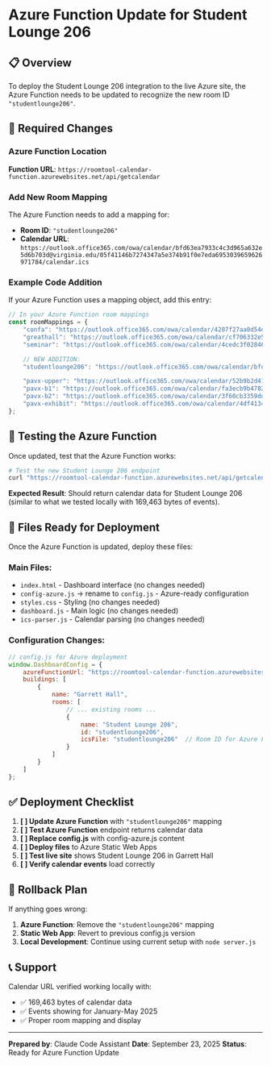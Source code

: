 # Azure Function Update for Student Lounge 206

## 📋 Overview
To deploy the Student Lounge 206 integration to the live Azure site, the Azure Function needs to be updated to recognize the new room ID `"studentlounge206"`.

## 🔧 Required Changes

### Azure Function Location
**Function URL**: `https://roomtool-calendar-function.azurewebsites.net/api/getcalendar`

### Add New Room Mapping

The Azure Function needs to add a mapping for:
- **Room ID**: `"studentlounge206"`
- **Calendar URL**: `https://outlook.office365.com/owa/calendar/bfd63ea7933c4c3d965a632e5d6b703d@virginia.edu/05f41146b7274347a5e374b91f0e7eda6953039659626971784/calendar.ics`

### Example Code Addition

If your Azure Function uses a mapping object, add this entry:

```javascript
// In your Azure Function room mappings
const roomMappings = {
    "confa": "https://outlook.office365.com/owa/calendar/4207f27aa0d54d318d660537325a3856@virginia.edu/64228c013c3c425ca3ec6682642a970e8523251041637520167/calendar.ics",
    "greathall": "https://outlook.office365.com/owa/calendar/cf706332e50c45009e2b3164e0b68ca0@virginia.edu/6960c19164584f9cbb619329600a490a16019380931273154626/calendar.ics",
    "seminar": "https://outlook.office365.com/owa/calendar/4cedc3f0284648fcbee80dd7f6563bab@virginia.edu/211f4d478ee94feb8fe74fa4ed82a0b22636302730039956374/calendar.ics",

    // NEW ADDITION:
    "studentlounge206": "https://outlook.office365.com/owa/calendar/bfd63ea7933c4c3d965a632e5d6b703d@virginia.edu/05f41146b7274347a5e374b91f0e7eda6953039659626971784/calendar.ics",

    "pavx-upper": "https://outlook.office365.com/owa/calendar/52b9b2d41868473fac5d3e9963512a9b@virginia.edu/311e34fd14384759b006ccf185c1db677813060047149602177/calendar.ics",
    "pavx-b1": "https://outlook.office365.com/owa/calendar/fa3ecb9b47824ac0a36733c7212ccc97@virginia.edu/d23afabf93da4fa4b49d2be3ce290f7911116129854936607531/calendar.ics",
    "pavx-b2": "https://outlook.office365.com/owa/calendar/3f60cb3359dd40f7943b9de3b062b18d@virginia.edu/1e78265cf5eb44da903745ca3d872e6910017444746788834359/calendar.ics",
    "pavx-exhibit": "https://outlook.office365.com/owa/calendar/4df4134c83844cef9d9357180ccfb48c@virginia.edu/e46a84ae5d8842d4b33a842ddc5ff66c11207228220277930183/calendar.ics"
};
```

## 🧪 Testing the Azure Function

Once updated, test that the Azure Function works:

```bash
# Test the new Student Lounge 206 endpoint
curl "https://roomtool-calendar-function.azurewebsites.net/api/getcalendar?room=studentlounge206"
```

**Expected Result**: Should return calendar data for Student Lounge 206 (similar to what we tested locally with 169,463 bytes of events).

## 📁 Files Ready for Deployment

Once the Azure Function is updated, deploy these files:

### Main Files:
- `index.html` - Dashboard interface (no changes needed)
- `config-azure.js` → rename to `config.js` - Azure-ready configuration
- `styles.css` - Styling (no changes needed)
- `dashboard.js` - Main logic (no changes needed)
- `ics-parser.js` - Calendar parsing (no changes needed)

### Configuration Changes:
```javascript
// config.js for Azure deployment
window.DashboardConfig = {
    azureFunctionUrl: "https://roomtool-calendar-function.azurewebsites.net/api/getcalendar", // ENABLED
    buildings: [
        {
            name: "Garrett Hall",
            rooms: [
                // ... existing rooms ...
                {
                    name: "Student Lounge 206",
                    id: "studentlounge206",
                    icsFile: "studentlounge206"  // Room ID for Azure Function
                }
            ]
        }
    ]
};
```

## ✅ Deployment Checklist

1. **[ ] Update Azure Function** with `"studentlounge206"` mapping
2. **[ ] Test Azure Function** endpoint returns calendar data
3. **[ ] Replace config.js** with config-azure.js content
4. **[ ] Deploy files** to Azure Static Web Apps
5. **[ ] Test live site** shows Student Lounge 206 in Garrett Hall
6. **[ ] Verify calendar events** load correctly

## 🚨 Rollback Plan

If anything goes wrong:
1. **Azure Function**: Remove the `"studentlounge206"` mapping
2. **Static Web App**: Revert to previous config.js version
3. **Local Development**: Continue using current setup with `node server.js`

## 📞 Support

Calendar URL verified working locally with:
- ✅ 169,463 bytes of calendar data
- ✅ Events showing for January-May 2025
- ✅ Proper room mapping and display

---
**Prepared by**: Claude Code Assistant
**Date**: September 23, 2025
**Status**: Ready for Azure Function Update